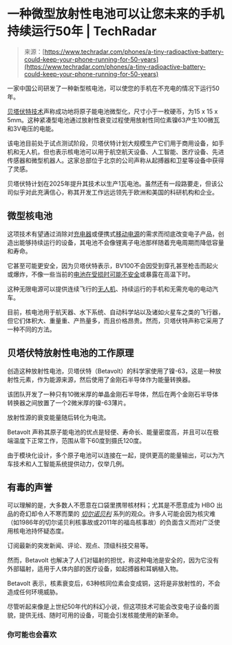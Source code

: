 <!--yml

类别：未分类

日期：2024-05-27 14:45:04

-->

# 一种微型放射性电池可以让您未来的手机持续运行50年 | TechRadar

> 来源：[https://www.techradar.com/phones/a-tiny-radioactive-battery-could-keep-your-phone-running-for-50-years](https://www.techradar.com/phones/a-tiny-radioactive-battery-could-keep-your-phone-running-for-50-years)

一家中国公司研发了一种新型核电池，可以使您的手机在不充电的情况下运行50年。

[贝塔伏特技术](https://www.betavolt.tech/cp_531390.html)声称成功地将原子能电池微型化，尺寸小于一枚硬币，为15 x 15 x 5mm。这种紧凑型电池通过放射性衰变过程使用放射性同位素镍63产生100微瓦和3V电压的电能。

该电池目前处于试点测试阶段，贝塔伏特计划大规模生产它们用于商用设备，如手机和无人机，但也表示核电池可以用于航空航天设备、人工智能、医疗设备、先进传感器和微型机器人。这家总部位于北京的公司声称从起搏器和卫星等设备中获得了灵感。

贝塔伏特计划在2025年提升其技术以生产1瓦电池。虽然还有一段路要走，但该公司似乎对此充满信心，称其开发工作远远领先于欧洲和美国的科研机构和企业。

## 微型核电池

这项技术有望通过消除对[充电器](https://www.techradar.com/best/best-android-phone-chargers)或便携式[移动电源](https://www.techradar.com/news/top-portable-chargers)的需求而彻底改变电子产品，创造出能够持续运行的设备，其电池不会像锂离子电池那样随着充电周期而降低容量和寿命。

它甚至可能更安全，因为贝塔伏特表示，BV100不会因受到穿孔甚至枪击而起火或爆炸，不像一些当前的[电池在受损时可能不安全](https://www.techradar.com/news/another-day-of-bad-news-for-e-2-wheelers-in-india-battery-explosion-and-mishap)或暴露在高温下时。

这种无限电源可以提供连续飞行的[无人机](https://www.techradar.com/news/best-drones)、持续运行的手机和无需充电的电动汽车。

目前，核电池用于航天器、水下系统、自动科学站以及诸如火星车之类的飞行器，但它们体积大、重量重、产热量多，而且价格昂贵。然而，贝塔伏特声称它采用了一种不同的方法。

## 贝塔伏特放射性电池的工作原理

创造这种放射性电池，贝塔伏特（Betavolt）的科学家使用了镍-63，这是一种放射性元素，作为能源来源，然后使用了金刚石半导体作为能量转换器。

该团队开发了一种只有10微米厚的单晶金刚石半导体，然后在两个金刚石半导体转换器之间放置了一个2微米厚的镍-63薄片。

放射性源的衰变能量随后转化为电流。

Betavolt 声称其原子能电池的优点是轻便、寿命长、能量密度高，并且可以在极端温度下正常工作，范围从零下60度到摄氏120度。

由于模块化设计，多个原子电池可以连接在一起，提供更高的能量输出，可以为汽车技术和人工智能系统提供动力，仅举几例。

## 有毒的声誉

可以理解的是，大多数人不愿意在口袋里携带核材料；尤其是不愿意成为 HBO 出品的奇幻却令人不寒而栗的 [*切尔诺贝利*](https://www.techradar.com/news/where-to-watch-chernobyl) 系列的观众。许多人可能会因为核灾难（如1986年的切尔诺贝利核事故或2011年的福岛核事故）的负面含义而对广泛使用核电池持怀疑态度。

订阅最新的突发新闻、评论、观点、顶级科技交易等。

然而，Betavolt 也解决了人们对辐射的担忧，称这种电池是安全的，因为它没有外部辐射，适用于人体内部的医疗设备，如起搏器和耳蜗植入物。

Betavolt 表示，核素衰变后，63种核同位素会变成铜，这将是非放射性的，不会造成任何环境威胁。

尽管听起来像是上世纪50年代的科幻小说，但这项技术可能会改变电子设备的面貌，提供无线、随时可用的设备，可能会引发核能使用的新革命。

### 你可能也会喜欢
